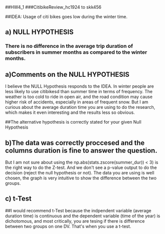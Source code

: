 ##HW4_1
###CitibikeReview_hc1924 to skk456

##IDEA: Usage of citi bikes goes low during the winter time.


## a) NULL HYPOTHESIS
### There is no difference in the average trip duration of subscribers in summer months as compared to the winter months.

## a)Comments on the  NULL HYPOTHESIS
I believe the NULL Hypothesis responds to the IDEA. In winter people are less likely to use citibikesd than summer time in terms of frequency. The weather is too cold to ride in open air, and the road condition may cause higher risk of accidents, especially in areas of frequent snow. But I am curious about the average duration time you are using to do the research, which makes it even interesting and the results less so obvious.

##The alternative hypothesis is correctly stated for your given Null Hypothesis

## b)The data was correctly proccesed and the columns duration is fine to answer the question.
But I am not sure about using the np.abs(stats.zscore(summer_dur)) < 3) is the right way to do the Z-test. And we don't see a p-value output to do the decision (reject the null hypothesis or not). The data you are using is well chosen, the graph is very intuitive to show the difference between the two groups.

## c) t-Test

##I would recommend t-Test because the indpendent variable (average duration time) is continuous and the dependent variable (time of the year) is dichotomous, and most critically, you are tesing if there is difference between two groups on one DV. That's when you use a t-test.
